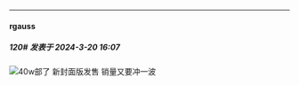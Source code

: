 ﻿
*****

####  rgauss  
##### 120#       发表于 2024-3-20 16:07

<img src="https://static.saraba1st.com/image/smiley/face2017/143.png" referrerpolicy="no-referrer">40w部了 新封面版发售 销量又要冲一波

